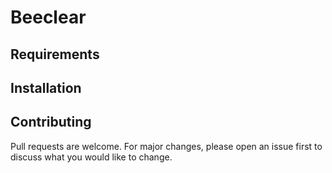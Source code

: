 # Beeclear

## Requirements

## Installation

## Contributing
Pull requests are welcome. For major changes, please open an issue first to discuss what you would like to change.
